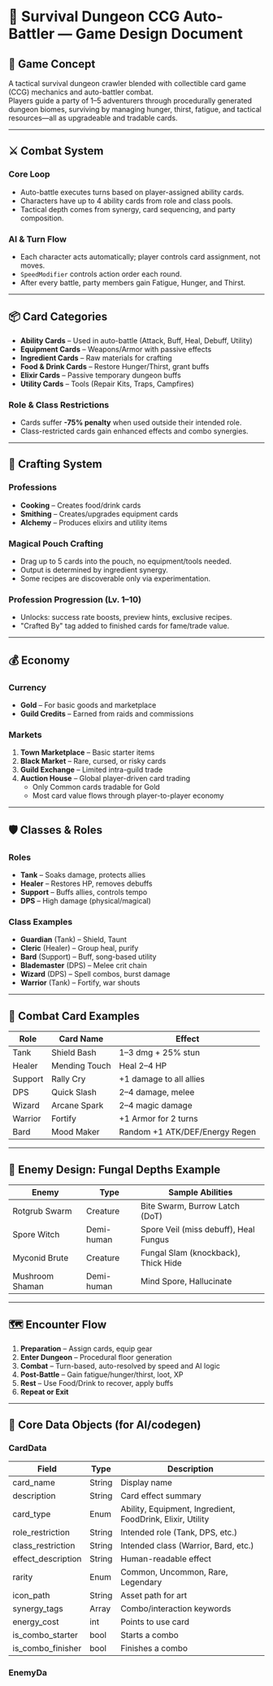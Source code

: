 # 🧭 Survival Dungeon CCG Auto-Battler — Game Design Document

## 🎯 Game Concept
A tactical survival dungeon crawler blended with collectible card game (CCG) mechanics and auto-battler combat.  
Players guide a party of 1–5 adventurers through procedurally generated dungeon biomes, surviving by managing hunger, thirst, fatigue, and tactical resources—all as upgradeable and tradable cards.

---

## ⚔️ Combat System

### Core Loop
- Auto-battle executes turns based on player-assigned ability cards.
- Characters have up to 4 ability cards from role and class pools.
- Tactical depth comes from synergy, card sequencing, and party composition.

### AI & Turn Flow
- Each character acts automatically; player controls card assignment, not moves.
- `SpeedModifier` controls action order each round.
- After every battle, party members gain Fatigue, Hunger, and Thirst.

---

## 📦 Card Categories

- **Ability Cards** – Used in auto-battle (Attack, Buff, Heal, Debuff, Utility)
- **Equipment Cards** – Weapons/Armor with passive effects
- **Ingredient Cards** – Raw materials for crafting
- **Food & Drink Cards** – Restore Hunger/Thirst, grant buffs
- **Elixir Cards** – Passive temporary dungeon buffs
- **Utility Cards** – Tools (Repair Kits, Traps, Campfires)

### Role & Class Restrictions
- Cards suffer **-75% penalty** when used outside their intended role.
- Class-restricted cards gain enhanced effects and combo synergies.

---

## 🧪 Crafting System

### Professions
- **Cooking** – Creates food/drink cards
- **Smithing** – Creates/upgrades equipment cards
- **Alchemy** – Produces elixirs and utility items

### Magical Pouch Crafting
- Drag up to 5 cards into the pouch, no equipment/tools needed.
- Output is determined by ingredient synergy.
- Some recipes are discoverable only via experimentation.

### Profession Progression (Lv. 1–10)
- Unlocks: success rate boosts, preview hints, exclusive recipes.
- "Crafted By" tag added to finished cards for fame/trade value.

---

## 💰 Economy

### Currency
- **Gold** – For basic goods and marketplace
- **Guild Credits** – Earned from raids and commissions

### Markets
1. **Town Marketplace** – Basic starter items
2. **Black Market** – Rare, cursed, or risky cards
3. **Guild Exchange** – Limited intra-guild trade
4. **Auction House** – Global player-driven card trading
   - Only Common cards tradable for Gold
   - Most card value flows through player-to-player economy

---

## 🛡️ Classes & Roles

### Roles
- **Tank** – Soaks damage, protects allies
- **Healer** – Restores HP, removes debuffs
- **Support** – Buffs allies, controls tempo
- **DPS** – High damage (physical/magical)

### Class Examples
- **Guardian** (Tank) – Shield, Taunt
- **Cleric** (Healer) – Group heal, purify
- **Bard** (Support) – Buff, song-based utility
- **Blademaster** (DPS) – Melee crit chain
- **Wizard** (DPS) – Spell combos, burst damage
- **Warrior** (Tank) – Fortify, war shouts

---

## 🎲 Combat Card Examples

| Role      | Card Name      | Effect                          |
|-----------|----------------|---------------------------------|
| Tank      | Shield Bash    | 1–3 dmg + 25% stun              |
| Healer    | Mending Touch  | Heal 2–4 HP                     |
| Support   | Rally Cry      | +1 damage to all allies         |
| DPS       | Quick Slash    | 2–4 damage, melee               |
| Wizard    | Arcane Spark   | 2–4 magic damage                |
| Warrior   | Fortify        | +1 Armor for 2 turns            |
| Bard      | Mood Maker     | Random +1 ATK/DEF/Energy Regen  |

---

## 🧟 Enemy Design: Fungal Depths Example

| Enemy             | Type        | Sample Abilities                    |
|-------------------|-------------|-------------------------------------|
| Rotgrub Swarm     | Creature    | Bite Swarm, Burrow Latch (DoT)      |
| Spore Witch       | Demi-human  | Spore Veil (miss debuff), Heal Fungus |
| Myconid Brute     | Creature    | Fungal Slam (knockback), Thick Hide |
| Mushroom Shaman   | Demi-human  | Mind Spore, Hallucinate             |

---

## 🗺️ Encounter Flow

1. **Preparation** – Assign cards, equip gear
2. **Enter Dungeon** – Procedural floor generation
3. **Combat** – Turn-based, auto-resolved by speed and AI logic
4. **Post-Battle** – Gain fatigue/hunger/thirst, loot, XP
5. **Rest** – Use Food/Drink to recover, apply buffs
6. **Repeat or Exit**

---

## 📂 Core Data Objects (for AI/codegen)

### CardData

| Field             | Type      | Description                                  |
|-------------------|-----------|----------------------------------------------|
| card_name         | String    | Display name                                 |
| description       | String    | Card effect summary                          |
| card_type         | Enum      | Ability, Equipment, Ingredient, FoodDrink, Elixir, Utility |
| role_restriction  | String    | Intended role (Tank, DPS, etc.)              |
| class_restriction | String    | Intended class (Warrior, Bard, etc.)         |
| effect_description| String    | Human-readable effect                        |
| rarity            | Enum      | Common, Uncommon, Rare, Legendary            |
| icon_path         | String    | Asset path for art                           |
| synergy_tags      | Array     | Combo/interaction keywords                   |
| energy_cost       | int       | Points to use card                           |
| is_combo_starter  | bool      | Starts a combo                               |
| is_combo_finisher | bool      | Finishes a combo                             |

### EnemyDa
